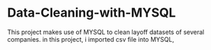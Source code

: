 # Data-Cleaning-with-MYSQL
This project makes use of MYSQL to clean layoff datasets of several companies. in this project,  i imported csv file into MYSQL,
